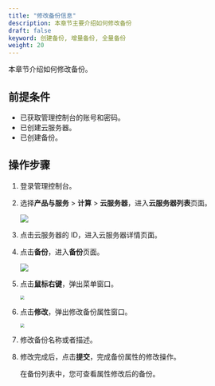 ```yaml
---
title: "修改备份信息"
description: 本章节主要介绍如何修改备份
draft: false
keyword: 创建备份, 增量备份, 全量备份
weight: 20
---
```


本章节介绍如何修改备份。

## 前提条件

- 已获取管理控制台的账号和密码。
- 已创建云服务器。
- 已创建备份。

## 操作步骤

1. 登录管理控制台。

2. 选择**产品与服务** > **计算** > **云服务器**，进入**云服务器列表**页面。

   ![](/compute/vm/_images/vm_server_list.png)

3. 点击云服务器的 ID，进入云服务器详情页面。

3. 点击**备份**，进入**备份**页面。

   ![](/compute/vm/_images/vm_bak_list.png)

5. 点击**鼠标右键**，弹出菜单窗口。

   <img src="/compute/vm/_images/vm_bak_modify.png" style="zoom:50%;" />

6. 点击**修改**，弹出修改备份属性窗口。

   <img src="/compute/vm/_images/vm_bak_modify_win.png" style="zoom:50%;" />

7. 修改备份名称或者描述。

8. 修改完成后，点击**提交**，完成备份属性的修改操作。

   在备份列表中，您可查看属性修改后的备份。

   

   

   

    
